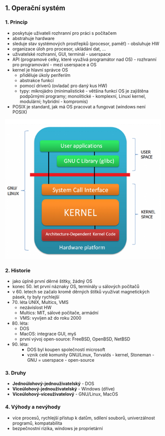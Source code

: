 ## 1. Operační systém

### 1. Princip

- poskytuje uživateli rozhranní pro práci s počítačem
- abstrahuje hardware
- sleduje stav systémových prostřepků (procesor, paměť) - obsluhuje HW
- organizace úloh pro procesor, ukládání dat, ...
- uživatelské rozhranní, GUI, terminál - userspace
- API (programové celky, které využívá programátor nad OS) - rozhranní pro programování - mezi userspace a OS
- kernel je hlavní správce OS
	- přiděluje úkoly periferiím
	- abstrakce funkcí
	- pomocí driverů (ovladač pro daný kus HW)
	- typy: mikrojádro (minimalistické - většina funkcí OS je zajištěna podpůrnými programy; monolitické - komplexní, Linuxí kernel, modulární; hybridní - kompromis)
- POSIX je standard, jak má OS pracovat a fungovat (windows není POSIX)

![GNU/Linux](./gnu_kernel.png)

### 2. Historie

- jako úplně první děrné štítky, žádný OS
- konec 50. let první náznaky OS, terminály u sálových počítačů
- v 60. letech se začalo kromě děrných štítků využívat magnetických pásek, ty byly rychlejší
- 70. léta UNIX, Multics, VMS
	- nezávislost HW
	- Multics: MIT, sálové počítače, armádní
	- VMS: vyvíjen až do roku 2000
- 80. léta:
	- DOS
	- MacOS: integrace GUI, myš
	- první vývoj open-source: FreeBSD, OpenBSD, NetBSD
- 90. léta:
		- DOS byl koupen společností microsoft
		- vznik celé komunity GNU/Linux, Torvalds - kernel, Stoneman - GNU = userspace - open-source

### 3. Druhy

- **Jednoúlohový-jednouživatelský** - DOS
- **Víceúlohový-jednouživatelský** - Windows (dříve)
- **Víceúlohový-víceuživatelový** - GNU/Linux, MacOS

### 4. Výhody a nevýhody

- více procesů, rychlejší přístup k datům, sdílení souborů, univerzálnost programů, kompatabilita
- bezpečnostní rizika, windows je proprietární

